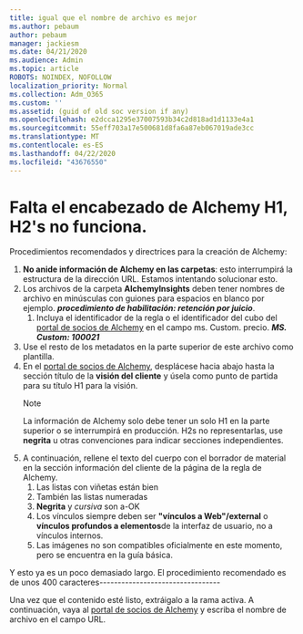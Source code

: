 ```yaml
---
title: igual que el nombre de archivo es mejor
ms.author: pebaum
author: pebaum
manager: jackiesm
ms.date: 04/21/2020
ms.audience: Admin
ms.topic: article
ROBOTS: NOINDEX, NOFOLLOW
localization_priority: Normal
ms.collection: Adm_O365
ms.custom: ''
ms.assetid: (guid of old soc version if any)
ms.openlocfilehash: e2dcca1295e37007593b34c2d818ad1d1133e4a1
ms.sourcegitcommit: 55eff703a17e500681d8fa6a87eb067019ade3cc
ms.translationtype: MT
ms.contentlocale: es-ES
ms.lasthandoff: 04/22/2020
ms.locfileid: "43676550"
---
```

# <a name="required-alchemy-header-h1-h2s-dont-work"></a>Falta el encabezado de Alchemy H1, H2's no funciona.
Procedimientos recomendados y directrices para la creación de Alchemy:

1. **No anide información de Alchemy en las carpetas**: esto interrumpirá la estructura de la dirección URL. Estamos intentando solucionar esto.
1. Los archivos de la carpeta **AlchemyInsights** deben tener nombres de archivo en minúsculas con guiones para espacios en blanco por ejemplo. ***procedimiento de habilitación: retención por juicio***.
    1. Incluya el identificador de la regla o el identificador del cubo del [portal de socios de Alchemy](https://alchemyportal.azurewebsites.net) en el campo ms. Custom. precio. ***MS. Custom: 100021***
1. Use el resto de los metadatos en la parte superior de este archivo como plantilla.
1. En el [portal de socios de Alchemy](https://alchemyportal.azurewebsites.net), desplácese hacia abajo hasta la sección título de la **visión del cliente** y úsela como punto de partida para su título H1 para la visión. 
    > [!NOTE]
    > La información de Alchemy solo debe tener un solo H1 en la parte superior o se interrumpirá en producción. H2s no representarlas, use **negrita** u otras convenciones para indicar secciones independientes.
1. A continuación, rellene el texto del cuerpo con el borrador de material en la sección información del cliente de la página de la regla de Alchemy.
    1. Las listas con viñetas están bien
    1. También las listas numeradas
    1. **Negrita** y *cursiva* son a-OK
    1. Los vínculos siempre deben ser **"vínculos a Web"/external** o **vínculos profundos a elementos**de la interfaz de usuario, no a vínculos internos.
    1. Las imágenes no son compatibles oficialmente en este momento, pero se encuentra en la guía básica.

Y esto ya es un poco demasiado largo. El procedimiento recomendado es de unos 400 caracteres---------------------------------

Una vez que el contenido esté listo, extráigalo a la rama activa. A continuación, vaya al [portal de socios de Alchemy](https://alchemyportal.azurewebsites.net) y escriba el nombre de archivo en el campo URL. 